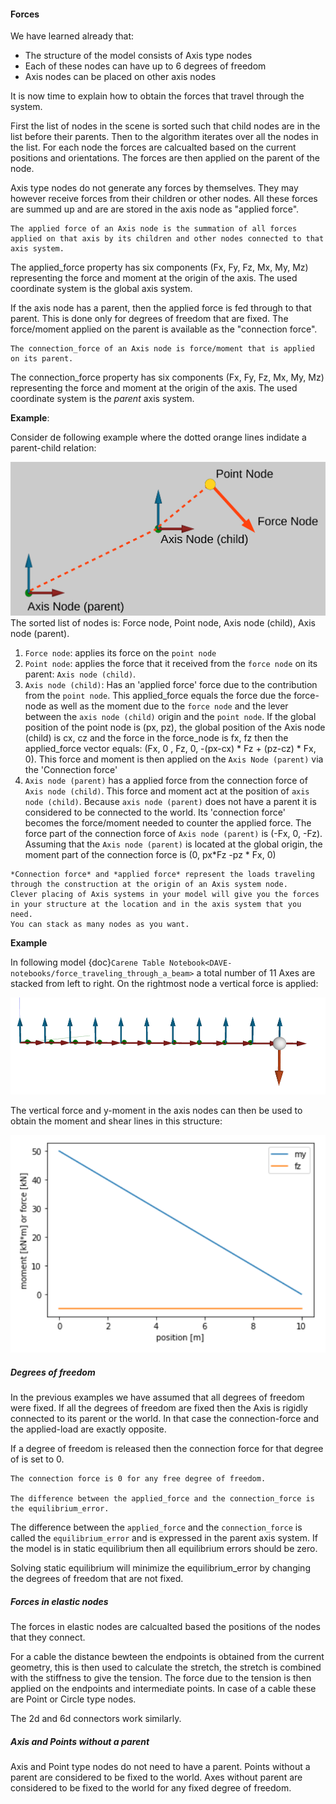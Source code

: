 #### Forces

We have learned already that:

- The structure of the model consists of Axis type nodes
- Each of these nodes can have up to 6 degrees of freedom
- Axis nodes can be placed on other axis nodes

It is now time to explain how to obtain the forces that travel through the system.

First the list of nodes in the scene is sorted such that child nodes are in the list before their parents.
Then to the algorithm iterates over all the nodes in the list. For each node the forces are calcualted based on the current positions and orientations. The forces are then applied on the parent of the node.

Axis type nodes do not generate any forces by themselves. They may however receive forces from their children or other nodes. All these forces are summed up and are are stored in the axis node as "applied force".

```{admonition} Applied force
The applied force of an Axis node is the summation of all forces applied on that axis by its children and other nodes connected to that axis system.
```

The applied_force property has six components (Fx, Fy, Fz, Mx, My, Mz) representing the force and moment at the origin of the axis. The used coordinate system is the global axis system.

If the axis node has a parent, then the applied force is fed through to that parent. This is done only for degrees of freedom that are fixed. The force/moment applied on the parent is available as the "connection force".

```{admonition} Connection force
The connection_force of an Axis node is force/moment that is applied on its parent.
```

The connection_force property has six components (Fx, Fy, Fz, Mx, My, Mz) representing the force and moment at the origin of the axis. The used coordinate system is the *parent* axis system.


**Example**:

Consider de following example where the dotted orange lines indidate a parent-child relation:


![forces1](images/forces_1.png)
The sorted list of nodes is: Force node, Point node, Axis node (child), Axis node (parent).

1. `Force node`: applies its force on the `point node`
2. `Point node`: applies the force that it received from the `force node` on its parent: `Axis node (child)`.
3. `Axis node (child)`: Has an 'applied force' force due to the contribution from the `point node`. This applied_force equals the force due the force-node as well as the moment due to the `force node` and the lever between the `axis node (child)` origin and the `point node`. If the global position of the point node is (px, pz), the global position of the Axis node (child) is cx, cz and the force in the force_node is fx, fz then the applied_force vector equals:
(Fx, 0 , Fz, 0, -(px-cx) * Fz + (pz-cz) * Fx, 0). This force and moment is then applied on the `Axis Node (parent)` via the 'Connection force'
4. `Axis node (parent)` has a applied force from the connection force of `Axis node (child)`. This force and moment act at the position of `axis node (child)`. Because `axis node (parent)` does not have a parent it is considered to be connected to the world. Its 'connection force' becomes the force/moment needed to counter the applied force. The force part of the connection force of `Axis node (parent)` is (-Fx, 0, -Fz). Assuming that the `Axis node (parent)` is located at the global origin, the moment part of the connection force is (0, px*Fz -pz * Fx, 0)

```{admonition} Force at location
*Connection force* and *applied force* represent the loads traveling through the construction at the origin of an Axis system node.
Clever placing of Axis systems in your model will give you the forces in your structure at the location and in the axis system that you need.
You can stack as many nodes as you want.
```

**Example**

In following model {doc}`Carene Table Notebook<DAVE-notebooks/force_traveling_through_a_beam>` a total number of 11 Axes are stacked from left to right. On the rightmost node a vertical force is applied:

![forces1](images/forces_2.png)

The vertical force and y-moment in the axis nodes can then be used to obtain the moment and shear lines in this structure:

![forces1](images/forces_3.png)

##### Degrees of freedom
In the previous examples we have assumed that all degrees of freedom were fixed. If all the degrees of freedom are fixed then the Axis is rigidly connected to its parent or the world. In that case the connection-force and the applied-load are exactly opposite.

If a degree of freedom is released then the connection force for that degree of is set to 0. 

```{admonition} Degrees of freedom and equilibrium error
The connection force is 0 for any free degree of freedom.

The difference between the applied_force and the connection_force is the equilibrium_error.
```

The difference between the `applied_force` and the `connection_force` is called the `equilibrium_error` and is expressed in the parent axis system. If the model is in static equilibrium then all equilibrium errors should be zero.

Solving static equilibrium will minimize the equilibrium_error by changing the degrees of freedom that are not fixed.


##### Forces in elastic nodes

The forces in elastic nodes are calcualted based the positions of the nodes that they connect.

For a cable the distance bewteen the endpoints is obtained from the current geometry, this is then used to calculate the stretch, the stretch is combined with the stiffness to give the tension. The force due to the tension is then applied on the endpoints and intermediate points. In case of a cable these are Point or Circle type nodes.

The 2d and 6d connectors work similarly.

##### Axis and Points without a parent

Axis and Point type nodes do not need to have a parent. 
Points without a parent are considered to be fixed to the world.
Axes without parent are considered to be fixed to the world for any fixed degree of freedom.



